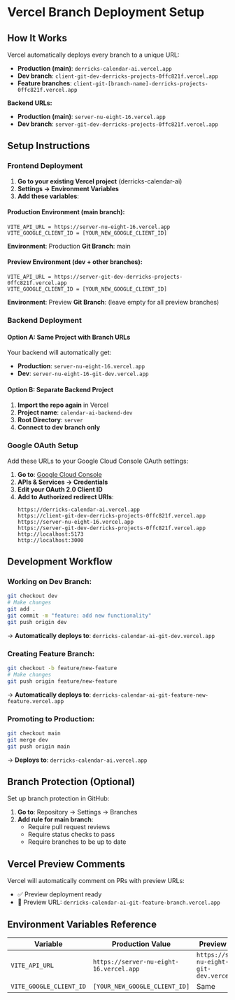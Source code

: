 # Vercel Branch Deployment Setup

## How It Works

Vercel automatically deploys every branch to a unique URL:

- **Production (main)**: `derricks-calendar-ai.vercel.app`
- **Dev branch**: `client-git-dev-derricks-projects-0ffc821f.vercel.app`  
- **Feature branches**: `client-git-[branch-name]-derricks-projects-0ffc821f.vercel.app`

**Backend URLs:**
- **Production (main)**: `server-nu-eight-16.vercel.app`
- **Dev branch**: `server-git-dev-derricks-projects-0ffc821f.vercel.app`

## Setup Instructions

### Frontend Deployment

1. **Go to your existing Vercel project** (derricks-calendar-ai)
2. **Settings → Environment Variables**
3. **Add these variables**:

#### Production Environment (main branch):
```
VITE_API_URL = https://server-nu-eight-16.vercel.app
VITE_GOOGLE_CLIENT_ID = [YOUR_NEW_GOOGLE_CLIENT_ID]
```
**Environment**: Production
**Git Branch**: main

#### Preview Environment (dev + other branches):
```
VITE_API_URL = https://server-git-dev-derricks-projects-0ffc821f.vercel.app
VITE_GOOGLE_CLIENT_ID = [YOUR_NEW_GOOGLE_CLIENT_ID]
```
**Environment**: Preview
**Git Branch**: (leave empty for all preview branches)

### Backend Deployment

#### Option A: Same Project with Branch URLs
Your backend will automatically get:
- **Production**: `server-nu-eight-16.vercel.app`
- **Dev**: `server-nu-eight-16-git-dev.vercel.app`

#### Option B: Separate Backend Project
1. **Import the repo again** in Vercel
2. **Project name**: `calendar-ai-backend-dev`
3. **Root Directory**: `server`
4. **Connect to dev branch only**

### Google OAuth Setup

Add these URLs to your Google Cloud Console OAuth settings:

1. **Go to**: [Google Cloud Console](https://console.cloud.google.com/)
2. **APIs & Services → Credentials**
3. **Edit your OAuth 2.0 Client ID**
4. **Add to Authorized redirect URIs**:
   ```
   https://derricks-calendar-ai.vercel.app
   https://client-git-dev-derricks-projects-0ffc821f.vercel.app
   https://server-nu-eight-16.vercel.app
   https://server-git-dev-derricks-projects-0ffc821f.vercel.app
   http://localhost:5173
   http://localhost:3000
   ```

## Development Workflow

### Working on Dev Branch:
```bash
git checkout dev
# Make changes
git add .
git commit -m "feature: add new functionality"
git push origin dev
```
→ **Automatically deploys to**: `derricks-calendar-ai-git-dev.vercel.app`

### Creating Feature Branch:
```bash
git checkout -b feature/new-feature
# Make changes
git push origin feature/new-feature
```
→ **Automatically deploys to**: `derricks-calendar-ai-git-feature-new-feature.vercel.app`

### Promoting to Production:
```bash
git checkout main
git merge dev
git push origin main
```
→ **Deploys to**: `derricks-calendar-ai.vercel.app`

## Branch Protection (Optional)

Set up branch protection in GitHub:
1. **Go to**: Repository → Settings → Branches
2. **Add rule for main branch**:
   - Require pull request reviews
   - Require status checks to pass
   - Require branches to be up to date

## Vercel Preview Comments

Vercel will automatically comment on PRs with preview URLs:
- ✅ Preview deployment ready
- 🔗 Preview URL: `derricks-calendar-ai-git-feature-branch.vercel.app`

## Environment Variables Reference

| Variable | Production Value | Preview Value |
|----------|------------------|---------------|
| `VITE_API_URL` | `https://server-nu-eight-16.vercel.app` | `https://server-nu-eight-16-git-dev.vercel.app` |
| `VITE_GOOGLE_CLIENT_ID` | `[YOUR_NEW_GOOGLE_CLIENT_ID]` | Same |